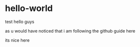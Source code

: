 # hello-world
test
hello  guys

as u would have noticed that i am following the github guide here


its nice here
